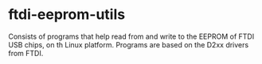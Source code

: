 # ftdi-eeprom-utils
Consists of programs that help read from and write to the EEPROM of FTDI USB chips, on th Linux platform. Programs are based on the D2xx drivers from FTDI.
